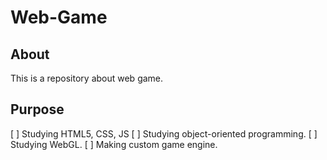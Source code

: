 # Web-Game

## About

This is a repository about web game.  

## Purpose

[ ] Studying HTML5, CSS, JS
[ ] Studying object-oriented programming.
[ ] Studying WebGL.
[ ] Making custom game engine.